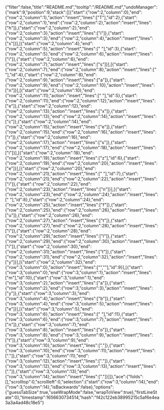 {"filter":false,"title":"README.md","tooltip":"/README.md","undoManager":{"mark":9,"position":9,"stack":[[{"start":{"row":2,"column":0},"end":{"row":2,"column":1},"action":"insert","lines":["T"],"id":2},{"start":{"row":2,"column":1},"end":{"row":2,"column":2},"action":"insert","lines":["h"]},{"start":{"row":2,"column":2},"end":{"row":2,"column":3},"action":"insert","lines":["i"]},{"start":{"row":2,"column":3},"end":{"row":2,"column":4},"action":"insert","lines":["s"]}],[{"start":{"row":2,"column":4},"end":{"row":2,"column":5},"action":"insert","lines":[" "],"id":3},{"start":{"row":2,"column":5},"end":{"row":2,"column":6},"action":"insert","lines":["i"]},{"start":{"row":2,"column":6},"end":{"row":2,"column":7},"action":"insert","lines":["s"]}],[{"start":{"row":2,"column":7},"end":{"row":2,"column":8},"action":"insert","lines":[" "],"id":4},{"start":{"row":2,"column":8},"end":{"row":2,"column":9},"action":"insert","lines":["a"]},{"start":{"row":2,"column":9},"end":{"row":2,"column":10},"action":"insert","lines":["n"]}],[{"start":{"row":2,"column":10},"end":{"row":2,"column":11},"action":"insert","lines":[" "],"id":5},{"start":{"row":2,"column":11},"end":{"row":2,"column":12},"action":"insert","lines":["e"]},{"start":{"row":2,"column":12},"end":{"row":2,"column":13},"action":"insert","lines":["x"]},{"start":{"row":2,"column":13},"end":{"row":2,"column":14},"action":"insert","lines":["c"]},{"start":{"row":2,"column":14},"end":{"row":2,"column":15},"action":"insert","lines":["e"]},{"start":{"row":2,"column":15},"end":{"row":2,"column":16},"action":"insert","lines":["r"]},{"start":{"row":2,"column":16},"end":{"row":2,"column":17},"action":"insert","lines":["s"]},{"start":{"row":2,"column":17},"end":{"row":2,"column":18},"action":"insert","lines":["i"]}],[{"start":{"row":2,"column":18},"end":{"row":2,"column":19},"action":"insert","lines":["z"],"id":6},{"start":{"row":2,"column":19},"end":{"row":2,"column":20},"action":"insert","lines":["e"]}],[{"start":{"row":2,"column":20},"end":{"row":2,"column":21},"action":"insert","lines":[" "],"id":7},{"start":{"row":2,"column":21},"end":{"row":2,"column":22},"action":"insert","lines":["i"]},{"start":{"row":2,"column":22},"end":{"row":2,"column":23},"action":"insert","lines":["n"]}],[{"start":{"row":2,"column":23},"end":{"row":2,"column":24},"action":"insert","lines":[" "],"id":8},{"start":{"row":2,"column":24},"end":{"row":2,"column":25},"action":"insert","lines":["f"]},{"start":{"row":2,"column":25},"end":{"row":2,"column":26},"action":"insert","lines":["u"]},{"start":{"row":2,"column":26},"end":{"row":2,"column":27},"action":"insert","lines":["t"]},{"start":{"row":2,"column":27},"end":{"row":2,"column":28},"action":"insert","lines":["i"]},{"start":{"row":2,"column":28},"end":{"row":2,"column":29},"action":"insert","lines":["l"]},{"start":{"row":2,"column":29},"end":{"row":2,"column":30},"action":"insert","lines":["i"]},{"start":{"row":2,"column":30},"end":{"row":2,"column":31},"action":"insert","lines":["t"]},{"start":{"row":2,"column":31},"end":{"row":2,"column":32},"action":"insert","lines":["y"]}],[{"start":{"row":2,"column":32},"end":{"row":3,"column":0},"action":"insert","lines":["",""],"id":9}],[{"start":{"row":3,"column":0},"end":{"row":3,"column":1},"action":"insert","lines":["m"],"id":10},{"start":{"row":3,"column":1},"end":{"row":3,"column":2},"action":"insert","lines":["a"]},{"start":{"row":3,"column":2},"end":{"row":3,"column":3},"action":"insert","lines":["y"]},{"start":{"row":3,"column":3},"end":{"row":3,"column":4},"action":"insert","lines":["b"]},{"start":{"row":3,"column":4},"end":{"row":3,"column":5},"action":"insert","lines":["e"]}],[{"start":{"row":3,"column":5},"end":{"row":3,"column":6},"action":"insert","lines":[" "],"id":11},{"start":{"row":3,"column":6},"end":{"row":3,"column":7},"action":"insert","lines":["n"]},{"start":{"row":3,"column":7},"end":{"row":3,"column":8},"action":"insert","lines":["o"]},{"start":{"row":3,"column":8},"end":{"row":3,"column":9},"action":"insert","lines":["t"]},{"start":{"row":3,"column":9},"end":{"row":3,"column":10},"action":"insert","lines":["."]},{"start":{"row":3,"column":10},"end":{"row":3,"column":11},"action":"insert","lines":["."]},{"start":{"row":3,"column":11},"end":{"row":3,"column":12},"action":"insert","lines":["."]},{"start":{"row":3,"column":12},"end":{"row":3,"column":13},"action":"insert","lines":["."]},{"start":{"row":3,"column":13},"end":{"row":3,"column":14},"action":"insert","lines":["."]}]]},"ace":{"folds":[],"scrolltop":0,"scrollleft":0,"selection":{"start":{"row":3,"column":14},"end":{"row":3,"column":14},"isBackwards":false},"options":{"guessTabSize":true,"useWrapMode":false,"wrapToView":true},"firstLineState":0},"timestamp":1656630734514,"hash":"f42c122eb38995215c5af6e4ea3a3a4ad48c18e5"}
